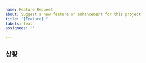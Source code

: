 ```yaml
---
name: Feature Request
about: Suggest a new feature or enhancement for this project
title: "[Feature] "
labels: feat
assignees: ''

---
```


## 상황
